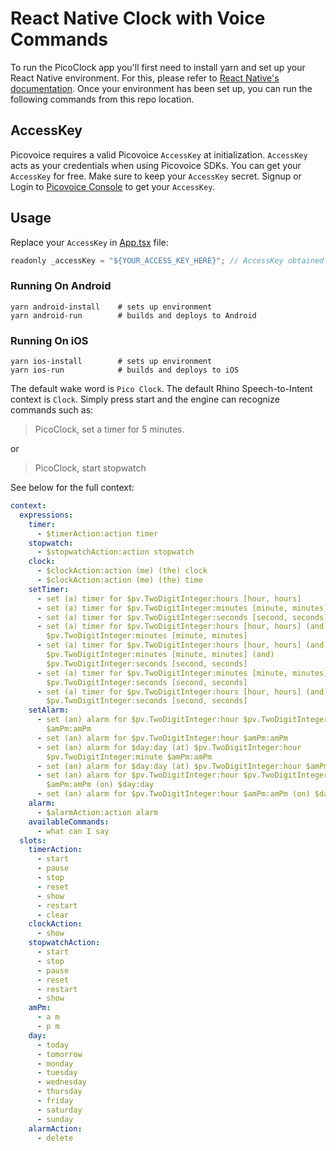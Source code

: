 # React Native Clock with Voice Commands

To run the PicoClock app you'll first need to install yarn and set up your React Native environment. For this, please refer to [React Native's documentation](https://reactnative.dev/docs/environment-setup). Once your environment has been set up, you can run the following commands from this repo location.

## AccessKey

Picovoice requires a valid Picovoice `AccessKey` at initialization. `AccessKey` acts as your credentials when using Picovoice SDKs.
You can get your `AccessKey` for free. Make sure to keep your `AccessKey` secret.
Signup or Login to [Picovoice Console](https://console.picovoice.ai/) to get your `AccessKey`.

## Usage

Replace your `AccessKey` in [App.tsx](App.tsx) file:

```javascript
readonly _accessKey = "${YOUR_ACCESS_KEY_HERE}"; // AccessKey obtained from Picovoice Console (https://console.picovoice.ai/)
```

### Running On Android
```console
yarn android-install    # sets up environment
yarn android-run        # builds and deploys to Android
```

### Running On iOS

```console
yarn ios-install        # sets up environment
yarn ios-run            # builds and deploys to iOS
```

The default wake word is `Pico Clock`. The default Rhino Speech-to-Intent context is `Clock`. Simply press start
and the engine can recognize commands such as:

> PicoClock, set a timer for 5 minutes.

or

> PicoClock, start stopwatch

See below for the full context:

```yaml
context:
  expressions:
    timer:
      - $timerAction:action timer
    stopwatch:
      - $stopwatchAction:action stopwatch
    clock:
      - $clockAction:action (me) (the) clock
      - $clockAction:action (me) (the) time
    setTimer:
      - set (a) timer for $pv.TwoDigitInteger:hours [hour, hours]
      - set (a) timer for $pv.TwoDigitInteger:minutes [minute, minutes]
      - set (a) timer for $pv.TwoDigitInteger:seconds [second, seconds]
      - set (a) timer for $pv.TwoDigitInteger:hours [hour, hours] (and)
        $pv.TwoDigitInteger:minutes [minute, minutes]
      - set (a) timer for $pv.TwoDigitInteger:hours [hour, hours] (and)
        $pv.TwoDigitInteger:minutes [minute, minutes] (and)
        $pv.TwoDigitInteger:seconds [second, seconds]
      - set (a) timer for $pv.TwoDigitInteger:minutes [minute, minutes] (and)
        $pv.TwoDigitInteger:seconds [second, seconds]
      - set (a) timer for $pv.TwoDigitInteger:hours [hour, hours] (and)
        $pv.TwoDigitInteger:seconds [second, seconds]
    setAlarm:
      - set (an) alarm for $pv.TwoDigitInteger:hour $pv.TwoDigitInteger:minute
        $amPm:amPm
      - set (an) alarm for $pv.TwoDigitInteger:hour $amPm:amPm
      - set (an) alarm for $day:day (at) $pv.TwoDigitInteger:hour
        $pv.TwoDigitInteger:minute $amPm:amPm
      - set (an) alarm for $day:day (at) $pv.TwoDigitInteger:hour $amPm:amPm
      - set (an) alarm for $pv.TwoDigitInteger:hour $pv.TwoDigitInteger:minute
        $amPm:amPm (on) $day:day
      - set (an) alarm for $pv.TwoDigitInteger:hour $amPm:amPm (on) $day:day
    alarm:
      - $alarmAction:action alarm
    availableCommands:
      - what can I say
  slots:
    timerAction:
      - start
      - pause
      - stop
      - reset
      - show
      - restart
      - clear
    clockAction:
      - show
    stopwatchAction:
      - start
      - stop
      - pause
      - reset
      - restart
      - show
    amPm:
      - a m
      - p m
    day:
      - today
      - tomorrow
      - monday
      - tuesday
      - wednesday
      - thursday
      - friday
      - saturday
      - sunday
    alarmAction:
      - delete
```
